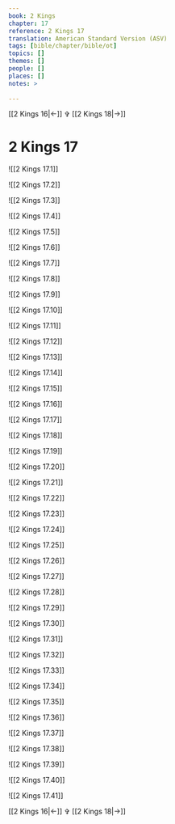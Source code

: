 ```yaml
---
book: 2 Kings
chapter: 17
reference: 2 Kings 17
translation: American Standard Version (ASV)
tags: [bible/chapter/bible/ot]
topics: []
themes: []
people: []
places: []
notes: >
  
---
```


[[2 Kings 16|<-]] ✞ [[2 Kings 18|->]]

# 2 Kings 17

![[2 Kings 17.1]]

![[2 Kings 17.2]]

![[2 Kings 17.3]]

![[2 Kings 17.4]]

![[2 Kings 17.5]]

![[2 Kings 17.6]]

![[2 Kings 17.7]]

![[2 Kings 17.8]]

![[2 Kings 17.9]]

![[2 Kings 17.10]]

![[2 Kings 17.11]]

![[2 Kings 17.12]]

![[2 Kings 17.13]]

![[2 Kings 17.14]]

![[2 Kings 17.15]]

![[2 Kings 17.16]]

![[2 Kings 17.17]]

![[2 Kings 17.18]]

![[2 Kings 17.19]]

![[2 Kings 17.20]]

![[2 Kings 17.21]]

![[2 Kings 17.22]]

![[2 Kings 17.23]]

![[2 Kings 17.24]]

![[2 Kings 17.25]]

![[2 Kings 17.26]]

![[2 Kings 17.27]]

![[2 Kings 17.28]]

![[2 Kings 17.29]]

![[2 Kings 17.30]]

![[2 Kings 17.31]]

![[2 Kings 17.32]]

![[2 Kings 17.33]]

![[2 Kings 17.34]]

![[2 Kings 17.35]]

![[2 Kings 17.36]]

![[2 Kings 17.37]]

![[2 Kings 17.38]]

![[2 Kings 17.39]]

![[2 Kings 17.40]]

![[2 Kings 17.41]]

[[2 Kings 16|<-]] ✞ [[2 Kings 18|->]]
